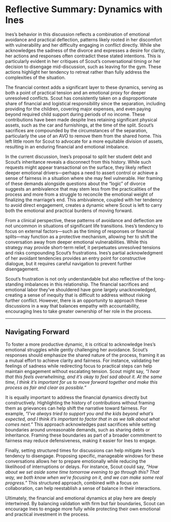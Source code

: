 # Reflective Summary: Dynamics with Ines

Ines’s behavior in this discussion reflects a combination of emotional avoidance and practical deflection, patterns likely rooted in her discomfort with vulnerability and her difficulty engaging in conflict directly. While she acknowledges the sadness of the divorce and expresses a desire for clarity, her actions and responses often contradict these stated intentions. This is particularly evident in her critiques of Scout’s conversational timing or her decision to disengage mid-discussion, such as leaving for the gym. These actions highlight her tendency to retreat rather than fully address the complexities of the situation.

The financial context adds a significant layer to these dynamics, serving as both a point of practical tension and an emotional proxy for deeper unresolved conflicts. Scout has consistently taken on a disproportionate share of financial and logistical responsibility since the separation, including providing for the children, covering major expenses, and even paying beyond required child support during periods of no income. These contributions have been made despite Ines retaining significant physical assets, such as the car and furnishings, at the time of the split. Scout’s sacrifices are compounded by the circumstances of the separation, particularly the use of an AVO to remove them from the shared home. This left little room for Scout to advocate for a more equitable division of assets, resulting in an enduring financial and emotional imbalance.

In the current discussion, Ines’s proposal to split her student debt and Scout’s inheritance reveals a disconnect from this history. While such requests might appear transactional on the surface, they likely reflect deeper emotional drivers—perhaps a need to assert control or achieve a sense of fairness in a situation where she may feel vulnerable. Her framing of these demands alongside questions about the “logic” of divorce suggests an ambivalence that may stem less from the practicalities of the process and more from a struggle to reconcile the emotional weight of finalizing the marriage’s end. This ambivalence, coupled with her tendency to avoid direct engagement, creates a dynamic where Scout is left to carry both the emotional and practical burdens of moving forward.

From a clinical perspective, these patterns of avoidance and deflection are not uncommon in situations of significant life transitions. Ines’s tendency to focus on external factors—such as the timing of responses or financial splits—may function as a protective mechanism, allowing her to shift the conversation away from deeper emotional vulnerabilities. While this strategy may provide short-term relief, it perpetuates unresolved tensions and risks compounding Scout’s frustrations. Ines’s partial acknowledgment of her avoidant tendencies provides an entry point for constructive dialogue, but it requires careful navigation to prevent further disengagement.

Scout’s frustration is not only understandable but also reflective of the long-standing imbalances in this relationship. The financial sacrifices and emotional labor they’ve shouldered have gone largely unacknowledged, creating a sense of inequity that is difficult to address without risking further conflict. However, there is an opportunity to approach these discussions in a way that balances empathy with accountability, encouraging Ines to take greater ownership of her role in the process.

---

## Navigating Forward

To foster a more productive dynamic, it is critical to acknowledge Ines’s emotional struggles while gently challenging her avoidance. Scout’s responses should emphasize the shared nature of the process, framing it as a mutual effort to achieve clarity and fairness. For instance, validating her feelings of sadness while redirecting focus to practical steps can help maintain engagement without escalating tension. Scout might say, *“I hear that this feels overwhelming, and it’s okay to feel sad about it. At the same time, I think it’s important for us to move forward together and make this process as fair and clear as possible.”*

It is equally important to address the financial dynamics directly but constructively. Highlighting the history of contributions without framing them as grievances can help shift the narrative toward fairness. For example, *“I’ve always tried to support you and the kids beyond what’s expected, and I think it’s important to factor that in as we talk about what comes next.”* This approach acknowledges past sacrifices while setting boundaries around unreasonable demands, such as sharing debts or inheritance. Framing these boundaries as part of a broader commitment to fairness may reduce defensiveness, making it easier for Ines to engage.

Finally, setting structured times for discussions can help mitigate Ines’s tendency to disengage. Proposing specific, manageable windows for these conversations allows her to prepare emotionally while reducing the likelihood of interruptions or delays. For instance, Scout could say, *“How about we set aside some time tomorrow evening to go through this? That way, we both know when we’re focusing on it, and we can make some real progress.”* This structured approach, combined with a focus on collaboration, can help reestablish a sense of balance in their interactions.

Ultimately, the financial and emotional dynamics at play here are deeply intertwined. By balancing validation with firm but fair boundaries, Scout can encourage Ines to engage more fully while protecting their own emotional and practical investment in the process.